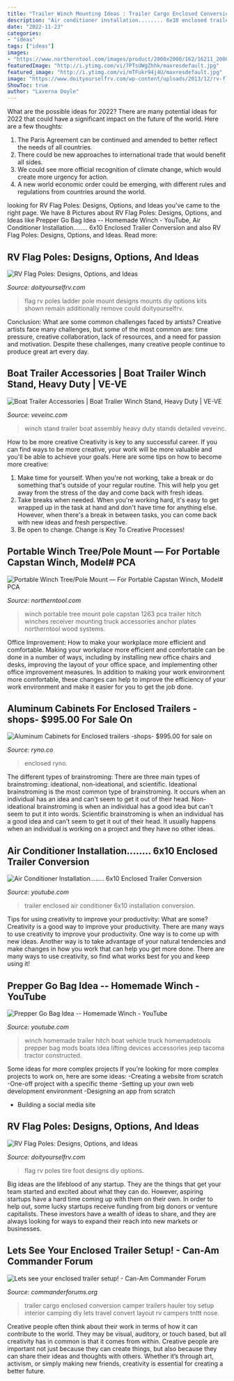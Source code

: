 ```yaml
---
title: "Trailer Winch Mounting Ideas : Trailer Cargo Enclosed Conversion Camper Trailers Hauler Toy Setup Interior Camping Diy Lets Travel Convert Layout Rv Campers Tnttt Nose"
description: "Air conditioner installation........ 6x10 enclosed trailer conversion"
date: "2022-11-23"
categories:
- "ideas"
tags: ["ideas"]
images:
- "https://www.northerntool.com/images/product/2000x2000/162/16211_2000x2000.jpg"
featuredImage: "http://i.ytimg.com/vi/7PTsUWgZhhk/maxresdefault.jpg"
featured_image: "http://i.ytimg.com/vi/mTFukr94j4U/maxresdefault.jpg"
image: "https://www.doityourselfrv.com/wp-content/uploads/2013/12/rv-flag-poles-tire-foot.jpg"
ShowToc: true
author: "Laverna Doyle"
---
```



What are the possible ideas for 2022?
There are many potential ideas for 2022 that could have a significant impact on the future of the world. Here are a few thoughts: 
1. The Paris Agreement can be continued and amended to better reflect the needs of all countries. 
2. There could be new approaches to international trade that would benefit all sides. 
3. We could see more official recognition of climate change, which would create more urgency for action. 
4. A new world economic order could be emerging, with different rules and regulations from countries around the world. 

	

		
looking for RV Flag Poles: Designs, Options, and Ideas you've came to the right page. We have 8 Pictures about RV Flag Poles: Designs, Options, and Ideas like Prepper Go Bag Idea -- Homemade Winch - YouTube, Air Conditioner Installation........ 6x10 Enclosed Trailer Conversion and also RV Flag Poles: Designs, Options, and Ideas. Read more:
		
    
## RV Flag Poles: Designs, Options, And Ideas

<img loading=lazy src="http://www.doityourselfrv.com/wp-content/uploads/2013/12/rv-flag-poles-ladder.jpg" onerror="this.onerror=null;this.src='https://tse1.mm.bing.net/th?id=OIP.FepoITCD1a174k6BE7gaIwAAAA&amp;pid=15.1';" alt="RV Flag Poles: Designs, Options, and Ideas">

_Source: doityourselfrv.com_

>flag rv poles ladder pole mount designs mounts diy options kits shown remain additionally remove could doityourselfrv. 

	

Conclusion: What are some common challenges faced by artists?
Creative artists face many challenges, but some of the most common are: time pressure, creative collaboration, lack of resources, and a need for passion and motivation. Despite these challenges, many creative people continue to produce great art every day.

    
## Boat Trailer Accessories | Boat Trailer Winch Stand, Heavy Duty | VE-VE

<img loading=lazy src="https://www.veveinc.com/shop/image.php?type=D&amp;id=1262" onerror="this.onerror=null;this.src='https://tse4.mm.bing.net/th?id=OIP.TCOYayfSZhgXMBx-_OWwZwHaJ3&amp;pid=15.1';" alt="Boat Trailer Accessories | Boat Trailer Winch Stand, Heavy Duty | VE-VE">

_Source: veveinc.com_

>winch stand trailer boat assembly heavy duty stands detailed veveinc. 

	

How to be more creative
Creativity is key to any successful career. If you can find ways to be more creative, your work will be more valuable and you'll be able to achieve your goals. Here are some tips on how to become more creative: 
1. Make time for yourself. When you're not working, take a break or do something that's outside of your regular routine. This will help you get away from the stress of the day and come back with fresh ideas. 
2. Take breaks when needed. When you're working hard, it's easy to get wrapped up in the task at hand and don't have time for anything else. However, when there's a break in between tasks, you can come back with new ideas and fresh perspective. 
3. Be open to change. Change is Key To Creative Processes!

    
## Portable Winch Tree/Pole Mount — For Portable Capstan Winch, Model# PCA

<img loading=lazy src="https://www.northerntool.com/images/product/2000x2000/162/16211_2000x2000.jpg" onerror="this.onerror=null;this.src='https://tse3.mm.bing.net/th?id=OIP.ys8C3YFF0fAK8q2h46Hr2QHaHa&amp;pid=15.1';" alt="Portable Winch Tree/Pole Mount — For Portable Capstan Winch, Model# PCA">

_Source: northerntool.com_

>winch portable tree mount pole capstan 1263 pca trailer hitch winches receiver mounting truck accessories anchor plates northerntool wood systems. 

	

Office Improvement: How to make your workplace more efficient and comfortable.
Making your workplace more efficient and comfortable can be done in a number of ways, including by installing new office chairs and desks, improving the layout of your office space, and implementing other office improvement measures. In addition to making your work environment more comfortable, these changes can help to improve the efficiency of your work environment and make it easier for you to get the job done.

    
## Aluminum Cabinets For Enclosed Trailers -shops- $995.00 For Sale On

<img loading=lazy src="https://ryno-post-images.s3.amazonaws.com/1546211315-medium.jpeg" onerror="this.onerror=null;this.src='https://tse4.mm.bing.net/th?id=OIP.ZfQP8jtOifYohZ3wjcDNswHaHa&amp;pid=15.1';" alt="Aluminum Cabinets for Enclosed trailers -shops- $995.00 for sale on">

_Source: ryno.co_

>enclosed ryno. 

	

The different types of brainstroming:
There are three main types of brainstroming: ideational, non-ideational, and scientific. Ideational brainstroming is the most common type of brainstroming. It occurs when an individual has an idea and can't seem to get it out of their head. Non-ideational brainstroming is when an individual has a good idea but can't seem to put it into words. Scientific brainstroming is when an individual has a good idea and can't seem to get it out of their head. It usually happens when an individual is working on a project and they have no other ideas.

    
## Air Conditioner Installation........ 6x10 Enclosed Trailer Conversion

<img loading=lazy src="http://i.ytimg.com/vi/7PTsUWgZhhk/maxresdefault.jpg" onerror="this.onerror=null;this.src='https://tse3.mm.bing.net/th?id=OIP.fCU3Itw-ZK5TZSi-k12yUwHaEK&amp;pid=15.1';" alt="Air Conditioner Installation........ 6x10 Enclosed Trailer Conversion">

_Source: youtube.com_

>trailer enclosed air conditioner 6x10 installation conversion. 

	

Tips for using creativity to improve your productivity: What are some?
Creativity is a good way to improve your productivity. There are many ways to use creativity to improve your productivity. One way is to come up with new ideas. Another way is to take advantage of your natural tendencies and make changes in how you work that can help you get more done. There are many ways to use creativity, so find what works best for you and keep using it!

    
## Prepper Go Bag Idea -- Homemade Winch - YouTube

<img loading=lazy src="http://i.ytimg.com/vi/mTFukr94j4U/maxresdefault.jpg" onerror="this.onerror=null;this.src='https://tse2.mm.bing.net/th?id=OIP.vfLtMSDtdZQj4TnStiQteQHaEK&amp;pid=15.1';" alt="Prepper Go Bag Idea -- Homemade Winch - YouTube">

_Source: youtube.com_

>winch homemade trailer hitch boat vehicle truck homemadetools prepper bag mods boats idea lifting devices accessories jeep tacoma tractor constructed. 

	

Some ideas for more complex projects
If you're looking for more complex projects to work on, here are some ideas: 
-Creating a website from scratch 
-One-off project with a specific theme 
-Setting up your own web development environment 
-Designing an app from scratch 
- Building a social media site

    
## RV Flag Poles: Designs, Options, And Ideas

<img loading=lazy src="https://www.doityourselfrv.com/wp-content/uploads/2013/12/rv-flag-poles-tire-foot.jpg" onerror="this.onerror=null;this.src='https://tse4.mm.bing.net/th?id=OIP.CCxmfRy1zF25q2mr-M47FAAAAA&amp;pid=15.1';" alt="RV Flag Poles: Designs, Options, and Ideas">

_Source: doityourselfrv.com_

>flag rv poles tire foot designs diy options. 

	

Big ideas are the lifeblood of any startup. They are the things that get your team started and excited about what they can do. However, aspiring startups have a hard time coming up with them on their own. In order to help out, some lucky startups receive funding from big donors or venture capitalists. These investors have a wealth of ideas to share, and they are always looking for ways to expand their reach into new markets or businesses.

    
## Lets See Your Enclosed Trailer Setup! - Can-Am Commander Forum

<img loading=lazy src="http://www.commanderforums.org/forums/attachments/tow-rigs-trailers-camping/38898d1482872214-lets-see-your-enclosed-trailer-setup-trailer-interior.jpg" onerror="this.onerror=null;this.src='https://tse3.mm.bing.net/th?id=OIP.Wsk1w863_70JGsa3kkdXjwHaFj&amp;pid=15.1';" alt="Lets see your enclosed trailer setup! - Can-Am Commander Forum">

_Source: commanderforums.org_

>trailer cargo enclosed conversion camper trailers hauler toy setup interior camping diy lets travel convert layout rv campers tnttt nose. 

	

Creative people often think about their work in terms of how it can contribute to the world. They may be visual, auditory, or touch based, but all creativity has in common is that it comes from within. Creative people are important not just because they can create things, but also because they can share their ideas and thoughts with others. Whether it’s through art, activism, or simply making new friends, creativity is essential for creating a better future.

